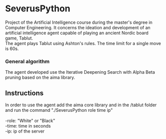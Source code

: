 # SeverusPython
Project of the Artificial Intelligence course during the master's degree in Computer Engineering.
It concerns the ideation and development of an artificial intelligence agent capable of playing an ancient Nordic board game, Tablut.</br>
The agent plays Tablut using Ashton's rules. The time limit for a single move is 60s.

### General algorithm

The agent developed use the Iterative Deepening Search with Alpha Beta pruning based on the aima library.


## Instructions
In order to use the agent add the aima core library and in the /tablut folder and run the command "./SeverusPython role time ip"
</br></br>
-role: "White" or "Black" </br>
-time: time in seconds </br>
-ip: ip of the server

